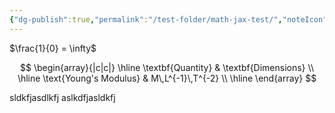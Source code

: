 ```yaml
---
{"dg-publish":true,"permalink":"/test-folder/math-jax-test/","noteIcon":""}
---
```


$\frac{1}{0} = \infty$

$$
\begin{array}{|c|c|}
\hline
\textbf{Quantity}       & \textbf{Dimensions}    \\
\hline
\text{Young's Modulus}  & M\,L^{-1}\,T^{-2}    \\
\hline
\end{array}
$$


sldkfjasdlkfj <i class="svg-icon light" icon-name="sun" aria-hidden="true"></i> aslkdfjasldkfj